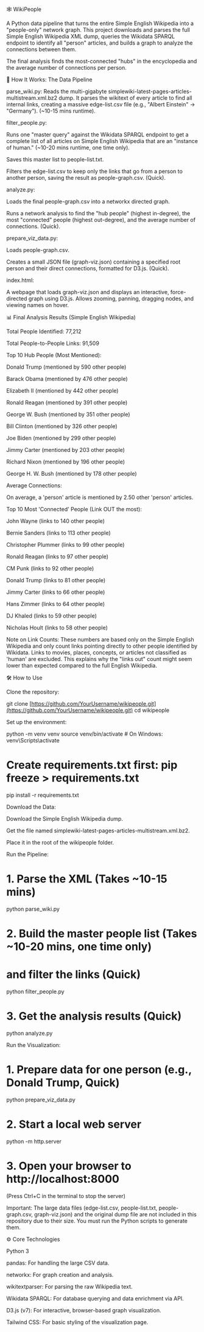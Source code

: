 🕸️ WikiPeople

A Python data pipeline that turns the entire Simple English Wikipedia into a "people-only" network graph. This project downloads and parses the full Simple English Wikipedia XML dump, queries the Wikidata SPARQL endpoint to identify all "person" articles, and builds a graph to analyze the connections between them.

The final analysis finds the most-connected "hubs" in the encyclopedia and the average number of connections per person.

🚀 How It Works: The Data Pipeline

parse_wiki.py: Reads the multi-gigabyte simplewiki-latest-pages-articles-multistream.xml.bz2 dump. It parses the wikitext of every article to find all internal links, creating a massive edge-list.csv file (e.g., "Albert Einstein" -> "Germany"). (~10-15 mins runtime).

filter_people.py:

Runs one "master query" against the Wikidata SPARQL endpoint to get a complete list of all articles on Simple English Wikipedia that are an "instance of human." (~10-20 mins runtime, one time only).

Saves this master list to people-list.txt.

Filters the edge-list.csv to keep only the links that go from a person to another person, saving the result as people-graph.csv. (Quick).

analyze.py:

Loads the final people-graph.csv into a networkx directed graph.

Runs a network analysis to find the "hub people" (highest in-degree), the most "connected" people (highest out-degree), and the average number of connections. (Quick).

prepare_viz_data.py:

Loads people-graph.csv.

Creates a small JSON file (graph-viz.json) containing a specified root person and their direct connections, formatted for D3.js. (Quick).

index.html:

A webpage that loads graph-viz.json and displays an interactive, force-directed graph using D3.js. Allows zooming, panning, dragging nodes, and viewing names on hover.

📊 Final Analysis Results (Simple English Wikipedia)

Total People Identified: 77,212

Total People-to-People Links: 91,509

Top 10 Hub People (Most Mentioned):

Donald Trump (mentioned by 590 other people)

Barack Obama (mentioned by 476 other people)

Elizabeth II (mentioned by 442 other people)

Ronald Reagan (mentioned by 391 other people)

George W. Bush (mentioned by 351 other people)

Bill Clinton (mentioned by 326 other people)

Joe Biden (mentioned by 299 other people)

Jimmy Carter (mentioned by 203 other people)

Richard Nixon (mentioned by 196 other people)

George H. W. Bush (mentioned by 178 other people)

Average Connections:

On average, a 'person' article is mentioned by 2.50 other 'person' articles.

Top 10 Most 'Connected' People (Link OUT the most):

John Wayne (links to 140 other people)

Bernie Sanders (links to 113 other people)

Christopher Plummer (links to 99 other people)

Ronald Reagan (links to 97 other people)

CM Punk (links to 92 other people)

Donald Trump (links to 81 other people)

Jimmy Carter (links to 66 other people)

Hans Zimmer (links to 64 other people)

DJ Khaled (links to 59 other people)

Nicholas Hoult (links to 58 other people)

Note on Link Counts: These numbers are based only on the Simple English Wikipedia and only count links pointing directly to other people identified by Wikidata. Links to movies, places, concepts, or articles not classified as 'human' are excluded. This explains why the "links out" count might seem lower than expected compared to the full English Wikipedia.

🛠️ How to Use

Clone the repository:

git clone [https://github.com/YourUsername/wikipeople.git](https://github.com/YourUsername/wikipeople.git)
cd wikipeople


Set up the environment:

python -m venv venv
source venv/bin/activate  # On Windows: venv\Scripts\activate
# Create requirements.txt first: pip freeze > requirements.txt
pip install -r requirements.txt 


Download the Data:

Download the Simple English Wikipedia dump.

Get the file named simplewiki-latest-pages-articles-multistream.xml.bz2.

Place it in the root of the wikipeople folder.

Run the Pipeline:

# 1. Parse the XML (Takes ~10-15 mins)
python parse_wiki.py

# 2. Build the master people list (Takes ~10-20 mins, one time only)
#    and filter the links (Quick)
python filter_people.py

# 3. Get the analysis results (Quick)
python analyze.py


Run the Visualization:

# 1. Prepare data for one person (e.g., Donald Trump, Quick)
python prepare_viz_data.py 

# 2. Start a local web server
python -m http.server

# 3. Open your browser to http://localhost:8000


(Press Ctrl+C in the terminal to stop the server)

Important: The large data files (edge-list.csv, people-list.txt, people-graph.csv, graph-viz.json) and the original dump file are not included in this repository due to their size. You must run the Python scripts to generate them.

⚙️ Core Technologies

Python 3

pandas: For handling the large CSV data.

networkx: For graph creation and analysis.

wikitextparser: For parsing the raw Wikipedia text.

Wikidata SPARQL: For database querying and data enrichment via API.

D3.js (v7): For interactive, browser-based graph visualization.

Tailwind CSS: For basic styling of the visualization page.
